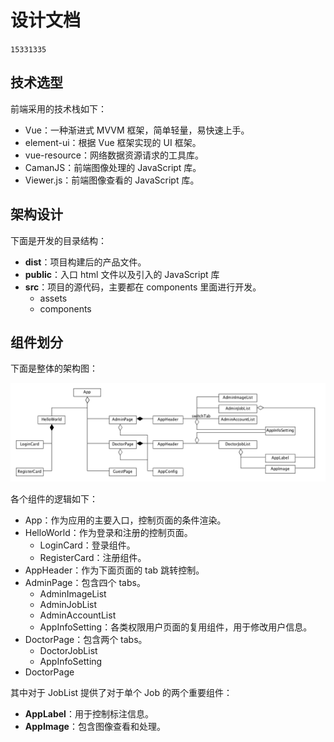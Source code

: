 # 设计文档

`15331335`



## 技术选型

前端采用的技术栈如下：

- Vue：一种渐进式 MVVM 框架，简单轻量，易快速上手。
- element-ui：根据 Vue 框架实现的 UI 框架。
- vue-resource：网络数据资源请求的工具库。
- CamanJS：前端图像处理的 JavaScript 库。
- Viewer.js：前端图像查看的 JavaScript 库。



## 架构设计

下面是开发的目录结构：

- **dist**：项目构建后的产品文件。
- **public**：入口 html 文件以及引入的 JavaScript 库
- **src**：项目的源代码，主要都在 components 里面进行开发。
  - assets
  - components



## 组件划分

下面是整体的架构图：

![App](./images/AppClientStructure.png)

各个组件的逻辑如下：

- App：作为应用的主要入口，控制页面的条件渲染。
- HelloWorld：作为登录和注册的控制页面。
  - LoginCard：登录组件。
  - RegisterCard：注册组件。
- AppHeader：作为下面页面的 tab 跳转控制。
- AdminPage：包含四个 tabs。
  - AdminImageList
  - AdminJobList
  - AdminAccountList
  - AppInfoSetting：各类权限用户页面的复用组件，用于修改用户信息。
- DoctorPage：包含两个 tabs。
  - DoctorJobList
  - AppInfoSetting
- DoctorPage

其中对于 JobList 提供了对于单个 Job 的两个重要组件：

- **AppLabel**：用于控制标注信息。
- **AppImage**：包含图像查看和处理。



